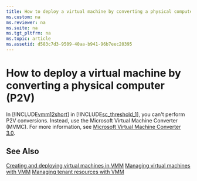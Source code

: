 ```yaml
---
title: How to deploy a virtual machine by converting a physical computer (P2V)
ms.custom: na
ms.reviewer: na
ms.suite: na
ms.tgt_pltfrm: na
ms.topic: article
ms.assetid: d583c7d3-9509-40aa-b941-96b7eec20395
---
```

# How to deploy a virtual machine by converting a physical computer (P2V)
In [!INCLUDE[vmm12short](./Token/vmm12short_md.md)] in [!INCLUDE[sc_threshold_1](./Token/sc_threshold_1_md.md)], you can't perform P2V conversions. Instead, use the Microsoft Virtual Machine Converter \(MVMC\). For more information, see [Microsoft Virtual Machine Converter 3.0](http://technet.microsoft.com/library/dn873998.aspx).

## See Also
[Creating and deploying virtual machines in VMM](./Creating-and-deploying-virtual-machines-in-VMM.md)
[Managing virtual machines with VMM](./Managing-virtual-machines-with-VMM.md)
[Managing tenant resources with VMM](./Managing-tenant-resources-with-VMM.md)


